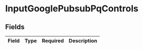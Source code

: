 # InputGooglePubsubPqControls


## Fields

| Field       | Type        | Required    | Description |
| ----------- | ----------- | ----------- | ----------- |